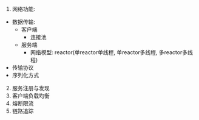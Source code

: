 1. 网络功能:
- 数据传输:
    - 客户端
        - 连接池
    - 服务端
        - 网络模型: reactor(单reactor单线程, 单reactor多线程, 多reactor多线程)
- 传输协议
- 序列化方式
2. 服务注册与发现
3. 客户端负载均衡
4. 熔断限流
5. 链路追踪